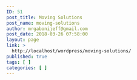 ```yaml
---
ID: 51
post_title: Moving Solutions
post_name: moving-solutions
author: mrgabonijeff@gmail.com
post_date: 2018-03-26 07:58:00
layout: page
link: >
  http://localhost/wordpress/moving-solutions/
published: true
tags: [ ]
categories: [ ]
---
```

